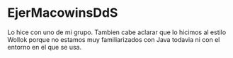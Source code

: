 # EjerMacowinsDdS

Lo hice con uno de mi grupo. Tambien cabe aclarar que lo hicimos al estilo Wollok porque no estamos muy familiarizados con Java todavia ni con el entorno en el que se usa.
